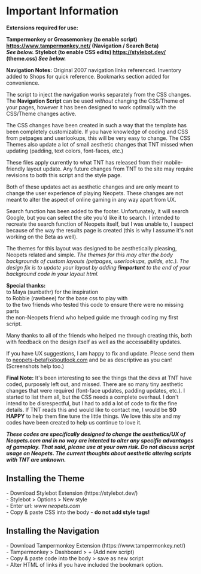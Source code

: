 <h1>Important Information</h1>

<p><b>Extensions required for use:<br>

Tampermonkey or Greasemonkey (to enable script) https://www.tampermonkey.net/ (Navigation / Search Beta)<br> <i>See below.</i>
Stylebot (to enable CSS edits) https://stylebot.dev/ (theme.css) <i>See below.</i>
</b>

<b>Navigation Notes:</b>
Original 2007 navigation links referenced. 
Inventory added to Shops for quick reference.
Bookmarks section added for convenience.
<p>
The script to inject the navigation works separately from the CSS changes. The <b>Navigation Script</b> can be used <i>without</i> changing the CSS/Theme of your pages, however it has been designed to work 
optimally with the CSS/Theme changes active.
<p>
The CSS changes have been created in such a way that the template has been completely customizable. If you have knowledge of coding and CSS from petpages and userlookups, this will be 
very easy to change. The CSS Themes also update a lot of small aesthetic changes that TNT missed when updating (padding, text colors, font-faces, etc.)
<p>
These files apply currently to what TNT has released from their mobile-friendly layout update. Any future changes from TNT to the site may require revisions to both this script and 
the style page.
<p>
Both of these updates act as aesthetic changes and are only meant to change the user experience of playing Neopets. These changes are not meant to alter the aspect of online gaming 
in any way apart from UX.
<p>
Search function has been added to the footer. Unfortunately, it will search Google, but you can select the site you'd like it to search. I intended to recreate the search function
of Neopets itself, but I was unable to, I suspect because of the way the results page is created (this is why I assume it's not working on the Beta as well).
<p>
The themes for this layout was designed to be aesthetically pleasing, Neopets related and simple.
 <i>The themes for this may alter the body backgrounds of custom layouts (petpages, userlookups, guilds, etc.). The design fix is to update your layout by adding <b>!important</b> to the end of your background code in your layout html.</i>

<b>Special thanks:</b>
<br>to Maya (sunbathr) for the inspiration
<br>to Robbie (rawbeee) for the base css to play with
<br>to the two friends who tested this code to ensure there were no missing parts
<br>the non-Neopets friend who helped guide me through coding my first script.

Many thanks to all of the friends who helped me through creating this, both with feedback on the design itself as well as the accessability updates.

If you have UX suggestions, I am happy to fix and update. Please send them to neopets-betafix@outlook.com and be as descriptive as you can! (Screenshots help too.)

<b>Final Note:</b>
It's been interesting to see the things that the devs at TNT have coded, purposely left out, and missed. There are so many tiny aesthetic changes that were required (font-face updates, padding updates, etc.). I started to list them all, but the CSS needs a complete overhaul. I don't intend to be disrespectful, but I had to add a lot of code to fix the fine details. If TNT reads this and would like to contact me, I would be <b>SO HAPPY</b> to help them fine tune the little things. We love this site and my codes have been created to help us continue to love it.

<b><i>These codes are specifically designed to change the aesthetics/UX of Neopets.com and in no way are intented to alter any specific advantages of gameplay. That said, please use at your own risk. Do not discuss script usage on Neopets. The current thoughts about aesthetic altering scripts with TNT are unknown.</i></b>

<h2>Installing the Theme</h2>
<p>
- Download Stylebot Extension (https://stylebot.dev/)
<br>- Stylebot > Options > New style
<br>- Enter url: <i>www.neopets.com</i>
 <br>- Copy & paste CSS into the body - <b>do not add style tags!</b>
 
 <h2>Installing the Navigation</h2>
 <p>
 - Download Tampermonkey Extension (https://www.tampermonkey.net/)
<br>- Tampermonkey > Dashboard > + (Add new script)
<br>- Copy & paste code into the body > save as new script
<br>- Alter HTML of links if you have included the bookmark option.
